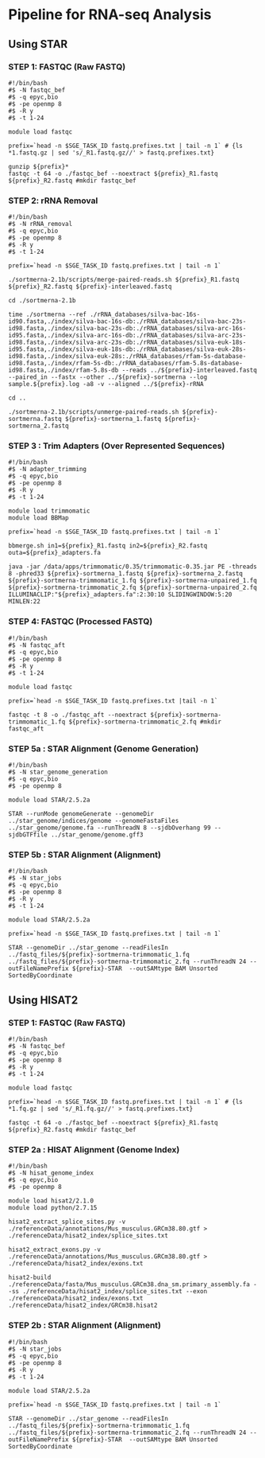 # Pipeline for RNA-seq Analysis

## Using STAR

### STEP 1: FASTQC (Raw FASTQ)
<pre><code>#!/bin/bash
#$ -N fastqc_bef
#$ -q epyc,bio
#$ -pe openmp 8
#$ -R y
#$ -t 1-24

module load fastqc

prefix=`head -n $SGE_TASK_ID fastq.prefixes.txt | tail -n 1` # {ls *1.fastq.gz | sed 's/_R1.fastq.gz//' > fastq.prefixes.txt}

gunzip ${prefix}*
fastqc -t 64 -o ./fastqc_bef --noextract ${prefix}_R1.fastq ${prefix}_R2.fastq #mkdir fastqc_bef
</code></pre>

### STEP 2: rRNA Removal
<pre><code>#!/bin/bash
#$ -N rRNA_removal
#$ -q epyc,bio
#$ -pe openmp 8
#$ -R y
#$ -t 1-24

prefix=`head -n $SGE_TASK_ID fastq.prefixes.txt | tail -n 1`

./sortmerna-2.1b/scripts/merge-paired-reads.sh ${prefix}_R1.fastq ${prefix}_R2.fastq ${prefix}-interleaved.fastq

cd ./sortmerna-2.1b

time ./sortmerna --ref ./rRNA_databases/silva-bac-16s-id90.fasta,./index/silva-bac-16s-db:./rRNA_databases/silva-bac-23s-id98.fasta,./index/silva-bac-23s-db:./rRNA_databases/silva-arc-16s-id95.fasta,./index/silva-arc-16s-db:./rRNA_databases/silva-arc-23s-id98.fasta,./index/silva-arc-23s-db:./rRNA_databases/silva-euk-18s-id95.fasta,./index/silva-euk-18s-db:./rRNA_databases/silva-euk-28s-id98.fasta,./index/silva-euk-28s:./rRNA_databases/rfam-5s-database-id98.fasta,./index/rfam-5s-db:./rRNA_databases/rfam-5.8s-database-id98.fasta,./index/rfam-5.8s-db --reads ../${prefix}-interleaved.fastq --paired_in --fastx --other ../${prefix}-sortmerna --log sample.${prefix}.log -a8 -v --aligned ../${prefix}-rRNA 
 
cd ..

./sortmerna-2.1b/scripts/unmerge-paired-reads.sh ${prefix}-sortmerna.fastq ${prefix}-sortmerna_1.fastq ${prefix}-sortmerna_2.fastq
</code></pre>

### STEP 3 : Trim Adapters (Over Represented Sequences)
<pre><code>#!/bin/bash
#$ -N adapter_trimming
#$ -q epyc,bio
#$ -pe openmp 8
#$ -R y
#$ -t 1-24

module load trimmomatic
module load BBMap

prefix=`head -n $SGE_TASK_ID fastq.prefixes.txt | tail -n 1`

bbmerge.sh in1=${prefix}_R1.fastq in2=${prefix}_R2.fastq outa=${prefix}_adapters.fa

java -jar /data/apps/trimmomatic/0.35/trimmomatic-0.35.jar PE -threads 8 -phred33 ${prefix}-sortmerna_1.fastq ${prefix}-sortmerna_2.fastq ${prefix}-sortmerna-trimmomatic_1.fq ${prefix}-sortmerna-unpaired_1.fq ${prefix}-sortmerna-trimmomatic_2.fq ${prefix}-sortmerna-unpaired_2.fq ILLUMINACLIP:"${prefix}_adapters.fa":2:30:10 SLIDINGWINDOW:5:20 MINLEN:22
</code></pre>

### STEP 4: FASTQC (Processed FASTQ)
<pre><code>#!/bin/bash
#$ -N fastqc_aft
#$ -q epyc,bio
#$ -pe openmp 8
#$ -R y
#$ -t 1-24

module load fastqc

prefix=`head -n $SGE_TASK_ID fastq.prefixes.txt |tail -n 1`

fastqc -t 8 -o ./fastqc_aft --noextract ${prefix}-sortmerna-trimmomatic_1.fq ${prefix}-sortmerna-trimmomatic_2.fq #mkdir fastqc_aft
</code></pre>

### STEP 5a : STAR Alignment (Genome Generation)
<pre><code>#!/bin/bash
#$ -N star_genome_generation
#$ -q epyc,bio
#$ -pe openmp 8

module load STAR/2.5.2a

STAR --runMode genomeGenerate --genomeDir ../star_genome/indices/genome --genomeFastaFiles ../star_genome/genome.fa --runThreadN 8 --sjdbOverhang 99 --sjdbGTFfile ../star_genome/genome.gff3 
</code></pre>

### STEP 5b : STAR Alignment (Alignment)
<pre><code>#!/bin/bash
#$ -N star_jobs
#$ -q epyc,bio
#$ -pe openmp 8
#$ -R y
#$ -t 1-24

module load STAR/2.5.2a

prefix=`head -n $SGE_TASK_ID fastq.prefixes.txt | tail -n 1`

STAR --genomeDir ../star_genome --readFilesIn ../fastq_files/${prefix}-sortmerna-trimmomatic_1.fq ../fastq_files/${prefix}-sortmerna-trimmomatic_2.fq --runThreadN 24 --outFileNamePrefix ${prefix}-STAR  --outSAMtype BAM Unsorted SortedByCoordinate
</code></pre>

## Using HISAT2

### STEP 1: FASTQC (Raw FASTQ)
<pre><code>#!/bin/bash
#$ -N fastqc_bef
#$ -q epyc,bio
#$ -pe openmp 8
#$ -R y
#$ -t 1-24

module load fastqc

prefix=`head -n $SGE_TASK_ID fastq.prefixes.txt | tail -n 1` # {ls *1.fq.gz | sed 's/_R1.fq.gz//' > fastq.prefixes.txt}

fastqc -t 64 -o ./fastqc_bef --noextract ${prefix}_R1.fastq ${prefix}_R2.fastq #mkdir fastqc_bef
</code></pre>

### STEP 2a : HISAT Alignment (Genome Index)
<pre><code>#!/bin/bash
#$ -N hisat_genome_index
#$ -q epyc,bio
#$ -pe openmp 8

module load hisat2/2.1.0
module load python/2.7.15

hisat2_extract_splice_sites.py -v ./referenceData/annotations/Mus_musculus.GRCm38.80.gtf > ./referenceData/hisat2_index/splice_sites.txt

hisat2_extract_exons.py -v ./referenceData/annotations/Mus_musculus.GRCm38.80.gtf > ./referenceData/hisat2_index/exons.txt

hisat2-build ./referenceData/fasta/Mus_musculus.GRCm38.dna_sm.primary_assembly.fa --ss ./referenceData/hisat2_index/splice_sites.txt --exon ./referenceData/hisat2_index/exons.txt ./referenceData/hisat2_index/GRCm38.hisat2
</code></pre>

### STEP 2b : STAR Alignment (Alignment)
<pre><code>#!/bin/bash
#$ -N star_jobs
#$ -q epyc,bio
#$ -pe openmp 8
#$ -R y
#$ -t 1-24

module load STAR/2.5.2a

prefix=`head -n $SGE_TASK_ID fastq.prefixes.txt | tail -n 1`

STAR --genomeDir ../star_genome --readFilesIn ../fastq_files/${prefix}-sortmerna-trimmomatic_1.fq ../fastq_files/${prefix}-sortmerna-trimmomatic_2.fq --runThreadN 24 --outFileNamePrefix ${prefix}-STAR  --outSAMtype BAM Unsorted SortedByCoordinate
</code></pre>
